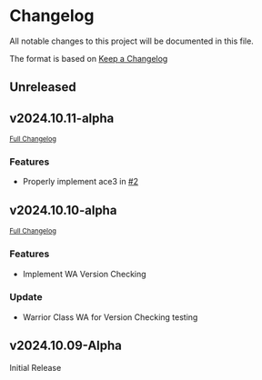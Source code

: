 # Changelog

All notable changes to this project will be documented in this file.

The format is based on [Keep a Changelog](http://keepachangelog.com/en/1.0.0/)

<!-- insertion marker -->
## Unreleased

<!-- insertion marker -->

## v2024.10.11-alpha
<small>[Full Changelog](https://github.com/chatterchats/QuaziiUIInstaller/compare/20241010-alpha...20241011-alpha)</small>

### Features
- Properly implement ace3 in [#2](https://github.com/chatterchats/QuaziiUIInstaller/pull/2)

## v2024.10.10-alpha

<small>[Full Changelog](https://github.com/chatterchats/QuaziiUIInstaller/compare/20241009-alpha...20241010-alpha)</small>

### Features
- Implement WA Version Checking

### Update
- Warrior Class WA for Version Checking testing

## v2024.10.09-Alpha
Initial Release